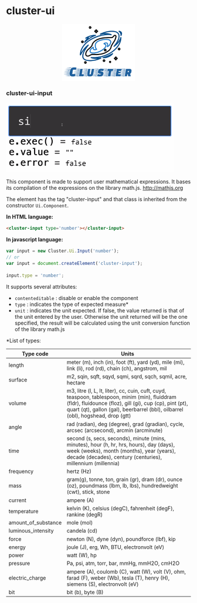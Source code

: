# cluster-ui

<img src='./../logo.png' style='display:block;margin:auto;' width='200'/>

### cluster-ui-input

<img alt='illustration' src='./cluster-ui-input/cluster-ui-input.gif'/>

This component is made to support user mathematical expressions. It bases its compilation of the expressions on the library math.js.
<a href='http://mathjs.org'>http://mathjs.org</a>

The element has the tag "cluster-input" and that class is inherited from the constructor `Ui.Component`.

**In HTML language:**

```HTML
<cluster-input type='number'></cluster-input>
```

**In javascript language:**

```Javascript
var input = new Cluster.Ui.Input('number');
// or
var input = document.createElement('cluster-input');

input.type = 'number';

```

It supports several attributes:
- `contenteditable` : disable or enable the component
- `type` : indicates the type of expected measure*
- `unit` : indicates the unit expected. If false, the value returned is that of the unit entered by the user.
Otherwise the unit returned will be the one specified, the result will be calculated using the unit conversion function of the library math.js

*List of types:


<table>
  <thead>
    <tr>
      <th>Type code</th>
      <th>Units</th>
    </tr>
  </thead>
  <tbody>
    <tr>
      <td>length</td>
      <td>meter (m), inch (in), foot (ft), yard (yd), mile (mi), link (li), rod (rd), chain (ch), angstrom, mil</td>
    </tr>
    <tr>
      <td>surface</td>
      <td>m2, sqin, sqft, sqyd, sqmi, sqrd, sqch, sqmil, acre, hectare</td>
    </tr>
    <tr>
      <td>volume</td>
      <td>m3, litre (l, L, lt, liter), cc, cuin, cuft, cuyd, teaspoon, tablespoon, minim (min), fluiddram (fldr), fluidounce (floz), gill (gi), cup (cp), pint (pt), quart (qt), gallon (gal), beerbarrel (bbl), oilbarrel (obl), hogshead, drop (gtt)</td>
    </tr>
    <tr>
      <td>angle</td>
      <td>rad (radian), deg (degree), grad (gradian), cycle, arcsec (arcsecond), arcmin (arcminute)</td>
    </tr>
    <tr>
      <td>time</td>
      <td>second (s, secs, seconds), minute (mins, minutes), hour (h, hr, hrs, hours), day (days), week (weeks), month (months), year (years), decade (decades), century (centuries), millennium (millennia)</td>
    </tr>
    <tr>
      <td>frequency</td>
      <td>hertz (Hz)</td>
    </tr>
    <tr>
      <td>mass</td>
      <td>gram(g), tonne, ton, grain (gr), dram (dr), ounce (oz), poundmass (lbm, lb, lbs), hundredweight (cwt), stick, stone</td>
    </tr>
    <tr>
      <td>current</td>
      <td>ampere (A)</td>
    </tr>
    <tr>
      <td>temperature</td>
      <td>kelvin (K), celsius (degC), fahrenheit (degF), rankine (degR)</td>
    </tr>
    <tr>
      <td>amount_of_substance</td>
      <td>mole (mol)</td>
    </tr>
    <tr>
      <td>luminous_intensity</td>
      <td>candela (cd)</td>
    </tr>
    <tr>
      <td>force</td>
      <td>newton (N), dyne (dyn), poundforce (lbf), kip</td>
    </tr>
    <tr>
      <td>energy</td>
      <td>joule (J), erg, Wh, BTU, electronvolt (eV)</td>
    </tr>
    <tr>
      <td>power</td>
      <td>watt (W), hp</td>
    </tr>
    <tr>
      <td>pressure</td>
      <td>Pa, psi, atm, torr, bar, mmHg, mmH2O, cmH2O</td>
    </tr>
    <tr>
      <td>electric_charge</td>
      <td>ampere (A), coulomb (C), watt (W), volt (V), ohm, farad (F), weber (Wb), tesla (T), henry (H), siemens (S), electronvolt (eV)</td>
    </tr>
    <tr>
      <td>bit</td>
      <td>bit (b), byte (B)</td>
    </tr>
  </tbody>
</table>
